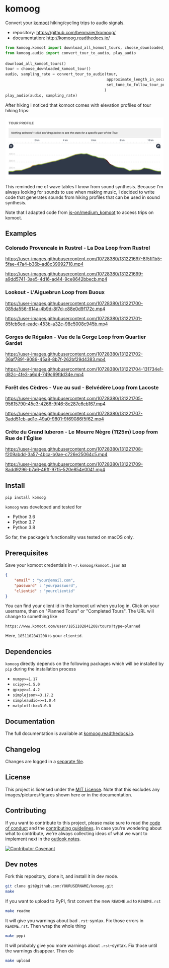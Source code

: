 # komoog


Convert your [komoot](komoot.com) hiking/cycling trips to audio signals.

* repository: https://github.com/benmaier/komoog/
* documentation: http://komoog.readthedocs.io/

```python
from komoog.komoot import download_all_komoot_tours, choose_downloaded_komoot_tour
from komoog.audio import convert_tour_to_audio, play_audio

download_all_komoot_tours()
tour = choose_downloaded_komoot_tour()
audio, sampling_rate = convert_tour_to_audio(tour,
                                             approximate_length_in_seconds=4,
                                             set_tune_to_follow_tour_profile=True,
                                            )
play_audio(audio, sampling_rate)
```

After hiking I noticed that komoot comes with elevation profiles of tour hiking
trips:

![Tour profile](https://github.com/benmaier/komoog/raw/main/img/tour_profile.png)

This reminded me of wave tables I know from sound synthesis. Because I'm always
looking for sounds to use when making music, I decided to write code that
generates sounds from hiking profiles that can be used in sound synthesis.

Note that I adapted code from
[js-on/medium\_komoot](https://github.com/js-on/medium_komoot)
to access trips on komoot.

## Examples

### Colorado Provencale in Rustrel - La Doa Loop from Rustrel


https://user-images.githubusercontent.com/10728380/131221697-8f5ff1b5-5fae-47a4-b36b-ad8c39992718.mp4


https://user-images.githubusercontent.com/10728380/131221699-a9dd5741-3ae5-4d16-ad44-9ce8642bbecb.mp4

### Lookout - L'Aiguebrun Loop from Buoux



https://user-images.githubusercontent.com/10728380/131221700-085da556-614a-4b9d-8f7d-c88e0d9f172c.mp4



https://user-images.githubusercontent.com/10728380/131221701-85fcb6ed-eadc-453b-a32c-98c5008c945b.mp4

### Gorges de Régalon - Vue de la Gorge Loop from Quartier Gardet




https://user-images.githubusercontent.com/10728380/131221702-36af7891-9089-45a8-8b7f-262bf29d4383.mp4



https://user-images.githubusercontent.com/10728380/131221704-131734e1-d82c-4fe3-a6d4-749c69fdd34e.mp4

### Forêt des Cèdres - Vue au sud - Belvédère Loop from Lacoste




https://user-images.githubusercontent.com/10728380/131221705-95615790-45c3-4266-9f46-8c287c6cb167.mp4



https://user-images.githubusercontent.com/10728380/131221707-3add51cb-ad1e-49a0-9801-9f69086f5f62.mp4

### Crête du Grand luberon - Le Mourre Nègre (1125m) Loop from Rue de l'Église



https://user-images.githubusercontent.com/10728380/131221708-f209abdd-3a57-4bca-b0ae-c726e25064c5.mp4


https://user-images.githubusercontent.com/10728380/131221709-8add9296-b7a6-46ff-97f5-520e854e0041.mp4


## Install

    pip install komoog

`komoog` was developed and tested for 

* Python 3.6
* Python 3.7
* Python 3.8

So far, the package's functionality was tested on macOS only.

## Prerequisites

Save your komoot credentials in `~/.komoog/komoot.json` as

```json
{
    "email" : "your@email.com",
    "password" : "yourpassword",
    "clientid" : "yourclientid"
}
```

You can find your client id in the komoot url when you log in. Click on your username, then
on "Planned Tours" or "Completed Tours". The URL will change to something like

```
https://www.komoot.com/user/1851102841208/tours?type=planned
```

Here, `1851102841208` is your `clientid`.

## Dependencies

`komoog` directly depends on the following packages which will be installed by `pip` during the installation process

* `numpy>=1.17`
* `scipy>=1.5.0`
* `gpxpy>=1.4.2`
* `simplejson>=3.17.2`
* `simpleaudio=>=1.0.4`
* `matplotlib>=3.0.0`

## Documentation

The full documentation is available at [komoog.readthedocs.io](http://komoog.readthedocs.io).

## Changelog

Changes are logged in a [separate file](https://github.com/benmaier/komoog/blob/main/CHANGELOG.md).

## License

This project is licensed under the [MIT License](https://github.com/benmaier/komoog/blob/main/LICENSE).
Note that this excludes any images/pictures/figures shown here or in the documentation.

## Contributing

If you want to contribute to this project, please make sure to read the [code of conduct](https://github.com/benmaier/komoog/blob/main/CODE_OF_CONDUCT.md) and the [contributing guidelines](https://github.com/benmaier/komoog/blob/main/CONTRIBUTING.md). In case you're wondering about what to contribute, we're always collecting ideas of what we want to implement next in the [outlook notes](https://github.com/benmaier/komoog/blob/main/OUTLOOK.md).

[![Contributor Covenant](https://img.shields.io/badge/Contributor%20Covenant-v1.4%20adopted-ff69b4.svg)](code-of-conduct.md)

## Dev notes

Fork this repository, clone it, and install it in dev mode.

```bash
git clone git@github.com:YOURUSERNAME/komoog.git
make
```

If you want to upload to PyPI, first convert the new `README.md` to `README.rst`

```bash
make readme
```

It will give you warnings about bad `.rst`-syntax. Fix those errors in `README.rst`. Then wrap the whole thing 

```bash
make pypi
```

It will probably give you more warnings about `.rst`-syntax. Fix those until the warnings disappear. Then do

```bash
make upload
```
